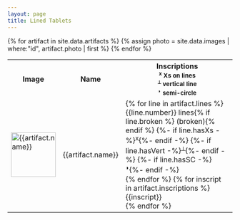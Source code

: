 ```yaml
---
layout: page
title: Lined Tablets
---
```


<table>
  <tbody>
    <tr>
      <th>Image</th>
      <th>Name</th>
      <th>
        <div>Inscriptions</div>
        <div><small><sup>x</sup> Xs on lines</small></div>
        <div><small><sup>⟂</sup> vertical line</small></div>
        <div><small><sup>◗</sup> semi-circle</small></div>
      </th>
    </tr>
{% for artifact in site.data.artifacts %}
{% assign photo = site.data.images | where:"id", artifact.photo  | first %}
    <tr>
      <td><a href="{{site.baseurl}}/assets/img/Cargill/{{photo.img}}" data-lightbox="{{artifact.id}}" data-title="{{artifact.name}}">
            <img src="{{site.baseurl}}/assets/img/Cargill/{{photo.img}}" alt="{{artifact.name}}" width="100">
      </a></td>
      <td>{{artifact.name}}</td>
      <td>
{% for line in artifact.lines %}
        <div>{{line.number}} lines{% if line.broken %} (broken){% endif %}
          {%- if line.hasXs -%}<sup>x</sup>{%- endif -%}
          {%- if line.hasVert -%}<sup>⟂</sup>{%- endif -%}
          {%- if line.hasSC -%}<sup>◗</sup>{%- endif -%}
        </div>
{% endfor %}
{% for inscript in artifact.inscriptions %}
        <div class="gfs">{{inscript}}</div>
{% endfor %}
      </td>
    </tr>
{% endfor %}
  </tbody>
</table>
